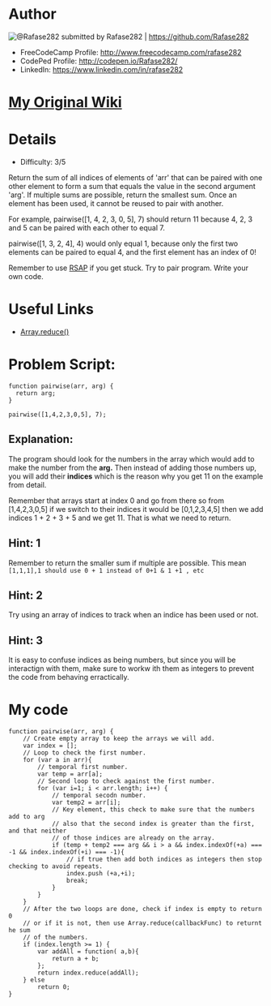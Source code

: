 # Author

![@Rafase282](https://avatars0.githubusercontent.com/Rafase282?&s=128) submitted by Rafase282 | https://github.com/Rafase282

* FreeCodeCamp Profile: http://www.freecodecamp.com/rafase282
* CodePed Profile: http://codepen.io/Rafase282/
* LinkedIn: https://www.linkedin.com/in/rafase282

# [My Original Wiki](http://rafase282.github.io/My-FreeCodeCamp-Code/)

# Details

* Difficulty: 3/5

Return the sum of all indices of elements of 'arr' that can be paired with one other element to form a sum that equals the value in the second argument 'arg'. If multiple sums are possible, return the smallest sum. Once an element has been used, it cannot be reused to pair with another.

For example, pairwise([1, 4, 2, 3, 0, 5], 7) should return 11 because 4, 2, 3 and 5 can be paired with each other to equal 7.

pairwise([1, 3, 2, 4], 4) would only equal 1, because only the first two elements can be paired to equal 4, and the first element has an index of 0!

Remember to use [RSAP](http://www.freecodecamp.com/field-guide/how-do-i-get-help-when-I-get-stuck) if you get stuck. Try to pair program. Write your own code.

# Useful Links

* [Array.reduce()](https://developer.mozilla.org/en-US/docs/Web/JavaScript/Reference/Global_Objects/Array/Reduce)

# Problem Script:

```
function pairwise(arr, arg) {
  return arg;
}

pairwise([1,4,2,3,0,5], 7);
```

## Explanation:

The program should look for the numbers in the array which would add to make the number from the **arg.** Then instead of adding those numbers up, you will add their **indices** which is the reason why you get 11 on the example from detail.

Remember that arrays start at index 0 and go from there so from [1,4,2,3,0,5] if we switch to their indices it would be [0,1,2,3,4,5] then we add indices 1 + 2 + 3 + 5 and we get 11. That is what we need to return.

## Hint: 1

Remember to return the smaller sum if multiple are possible. This mean ```[1,1,1],1 should use 0 + 1 instead of 0+1 & 1 +1 , etc```

## Hint: 2
Try using an array of indices to track when an indice has been used or not.

## Hint: 3
It is easy to confuse indices as being numbers, but since you will be interactign with them, make sure to workw ith them as integers to prevent the code from behaving erractically.

# My code

```
function pairwise(arr, arg) {
    // Create empty array to keep the arrays we will add.
    var index = [];
    // Loop to check the first number.
    for (var a in arr){
        // temporal first number.
        var temp = arr[a];
        // Second loop to check against the first number.
        for (var i=1; i < arr.length; i++) {
            // temporal secodn number.
            var temp2 = arr[i];
            // Key element, this check to make sure that the numbers add to arg
            // also that the second index is greater than the first, and that neither
            // of those indices are already on the array.
            if (temp + temp2 === arg && i > a && index.indexOf(+a) === -1 && index.indexOf(+i) === -1){
                // if true then add both indices as integers then stop checking to avoid repeats.
                index.push (+a,+i);
                break;
            }
        }
    }
    // After the two loops are done, check if index is empty to return 0
    // or if it is not, then use Array.reduce(callbackFunc) to returnt he sum
    // of the numbers.
    if (index.length >= 1) {
        var addAll = function( a,b){
            return a + b;
        };
        return index.reduce(addAll);
    } else 
        return 0;
}
```